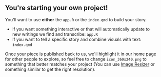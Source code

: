 ## You're starting your own project!

You'll want to use **either** the `app.R` or the `index.qmd` to build your story.
+ If you want something interactive or that will automatically update to new writings we find and transcribe: `app.R`
+ If you want to tell a specific story and combine visuals with text: `index.qmd`

Once your piece is published back to us, we'll highlight it in our home page for other people to explore, so feel free to change 
`icon_360x240.png` to something that better matches your project (You can use [Image Resizer](https://imageresizer.com/) or something similar to get the right resolution).
